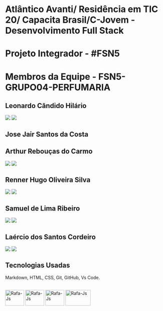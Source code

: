 # Atlântico Avanti/ Residência em TIC 20/ Capacita Brasil/C-Jovem - Desenvolvimento Full Stack

# Projeto Integrador - #FSN5
# Membros da Equipe - FSN5-GRUPO04-PERFUMARIA

## Leonardo Cândido Hilário
<div> 
  <a href="https://github.com/Leonardohilariogithub/" target="_blank"><img src="https://img.shields.io/badge/GitHub-100000?style=for-the-badge&logo=github&logoColor=white" target="_blank"></a>
  <a href="https://www.linkedin.com/in/leonardosoftwareqaengineer/" target="_blank"><img src="https://img.shields.io/badge/-LinkedIn-%230077B5?style=for-the-badge&logo=linkedin&logoColor=white" target="_blank"></a> 
</div>

## Jose Jair Santos da Costa


## Arthur Rebouças do Carmo
<a href="https://github.com/artreboucas" target="_blank"><img src="https://img.shields.io/badge/GitHub-100000?style=for-the-badge&logo=github&logoColor=white" target="_blank"></a>
  <a href="https://www.linkedin.com/in/arthurrebou%C3%A7asdev/" target="_blank"><img src="https://img.shields.io/badge/-LinkedIn-%230077B5?style=for-the-badge&logo=linkedin&logoColor=white" target="_blank"></a> 
</div>


## Renner Hugo Oliveira Silva
<div> 
  <a href="https://github.com/Renner00" target="_blank"><img src="https://img.shields.io/badge/GitHub-100000?style=for-the-badge&logo=github&logoColor=white" target="_blank"></a>
  <a href="https://www.linkedin.com/in/rennerhg/" target="_blank"><img src="https://img.shields.io/badge/-LinkedIn-%230077B5?style=for-the-badge&logo=linkedin&logoColor=white" target="_blank"></a> 
</div>


## Samuel de Lima Ribeiro 
<div> 
  <a href="https://github.com/sambrito-a" target="_blank"><img src="https://img.shields.io/badge/GitHub-100000?style=for-the-badge&logo=github&logoColor=white" target="_blank"></a>
  <a href="https://www.linkedin.com/in/samuelrbrito/" target="_blank"><img src="https://img.shields.io/badge/-LinkedIn-%230077B5?style=for-the-badge&logo=linkedin&logoColor=white" target="_blank"></a> 
</div>

## Laércio dos Santos Cordeiro
<div> 
  <a href="https://github.com/cordeirolaercio/" target="_blank"><img src="https://img.shields.io/badge/GitHub-100000?style=for-the-badge&logo=github&logoColor=white" target="_blank"></a>
  <a href="https://www.linkedin.com/in/laercio-cordeiro30/" target="_blank"><img src="https://img.shields.io/badge/-LinkedIn-%230077B5?style=for-the-badge&logo=linkedin&logoColor=white" target="_blank"></a> 
</div>



## Tecnologias Usadas
Markdown, HTML, CSS, Git, GitHub, Vs Code. 

<div style="display: inline_block"><br>
  <img align="center" alt="Rafa-Js" height="50" width="60" src="https://img.shields.io/badge/HTML5-E34F26?style=for-the-badge&logo=html5&logoColor=white" >
  <img align="center" alt="Rafa-Js" height="50" width="60" src="https://img.shields.io/badge/CSS3-1572B6?style=for-the-badge&logo=css3&logoColor=white">
  <img align="center" alt="Rafa-Js" height="50" width="60" src="https://img.shields.io/badge/GitHub-100000?style=for-the-badge&logo=github&logoColor=white">
  <img align="center" alt="Rafa-Js" height="50" width="80" src="https://img.shields.io/badge/Markdown-000000?style=for-the-badge&logo=markdown&logoColor=white">
 </div>

